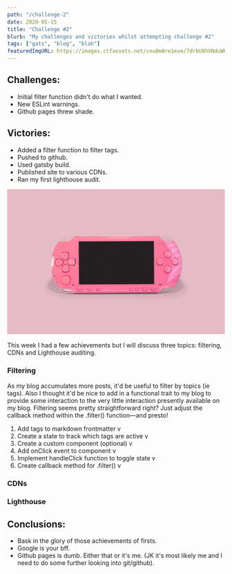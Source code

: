 ```yaml
---
path: "/challenge-2"
date: 2020-05-15
title: "Challenge #2"
blurb: "My challenges and victories whilst attempting challenge #2"
tags: ["gats", "blog", "blah"]
featuredImgURL: https://images.ctfassets.net/cnu0m8re1exe/7drbU8hXNduWKXqGzS0FZi/d3aae3709e8cfc3b6334986d8146ae03/Planet_Virus.jpg?w=650&h=433&fit=fill
---
```


<div class="summary">
  <h2>
    Challenges:
  </h2>
  <ul>
    <li>Initial filter function didn't do what I wanted.</li>
    <li>New ESLint warnings.</li>
    <li>Github pages threw shade.</li>
  </ul>
  <h2>
    Victories:
  </h2>
  <ul>
    <li>Added a filter function to filter tags.</li>
    <li>Pushed to github.</li>
    <li>Used gatsby build.</li>
    <li>Published site to various CDNs.</li>
    <li>Ran my first lighthouse audit.</li>
  </ul>
</div>

![Pink PSP](../../images/batu-gezer-1HcNgs3RrKE-unsplash.jpg)

This week I had a few achievements but I will discuss three topics: filtering, CDNs and Lighthouse auditing.

### Filtering

As my blog accumulates more posts, it'd be useful to filter by topics (ie tags). Also I thought it'd be nice to add in a functional trait to my blog to provide some interaction to the very little interaction presently available on my blog. Filtering seems pretty straightforward right? Just adjust the callback method within the .filter() function––and presto!

1. Add tags to markdown frontmatter v
2. Create a state to track which tags are active v
3. Create a custom component (optional) v
4. Add onClick event to component v
5. Implement handleClick function to toggle state v
6. Create callback method for .filter() v

### CDNs

### Lighthouse

## Conclusions:

- Bask in the glory of those achievements of firsts.
- Google is your bff.
- Github pages is dumb. Either that or it's me. (JK it's most likely me and I need to do some further looking into git/github).

